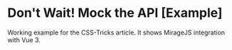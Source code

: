 # Don't Wait! Mock the API [Example]

Working example for the CSS-Tricks article. It shows MirageJS integration with Vue 3.
